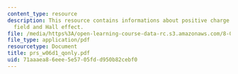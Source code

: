 ```yaml
---
content_type: resource
description: This resource contains informations about positive charge in uniform
  field and Hall effect.
file: /media/https%3A/open-learning-course-data-rc.s3.amazonaws.com/8-02-physics-ii-electricity-and-magnetism-spring-2007/71aaaea86eee5e5705fdd950b82cebf0_prs_w06d1_qonly.pdf
file_type: application/pdf
resourcetype: Document
title: prs_w06d1_qonly.pdf
uid: 71aaaea8-6eee-5e57-05fd-d950b82cebf0
---
```

